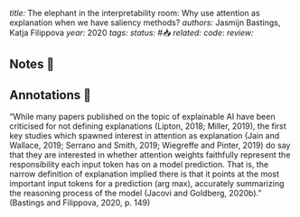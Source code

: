*title:* The elephant in the interpretability room: Why use attention as explanation when we have saliency methods?
*authors:* Jasmijn Bastings, Katja Filippova
*year:* 2020
*tags:* 
*status:* #📥
*related:*
*code:*
*review:*

## Notes 📍

## Annotations 📖

“While many papers published on the topic of explainable AI have been criticised for not defining explanations (Lipton, 2018; Miller, 2019), the first key studies which spawned interest in attention as explanation (Jain and Wallace, 2019; Serrano and Smith, 2019; Wiegreffe and Pinter, 2019) do say that they are interested in whether attention weights faithfully represent the responsibility each input token has on a model prediction. That is, the narrow definition of explanation implied there is that it points at the most important input tokens for a prediction (arg max), accurately summarizing the reasoning process of the model (Jacovi and Goldberg, 2020b).” (Bastings and Filippova, 2020, p. 149)